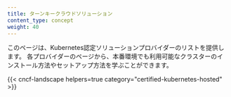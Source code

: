 ```yaml
---
title: ターンキークラウドソリューション
content_type: concept
weight: 40
---
```

<!-- overview -->

このページは、Kubernetes認定ソリューションプロバイダーのリストを提供します。
各プロバイダーのページから、本番環境でも利用可能なクラスターのインストール方法やセットアップ方法を学ぶことができます。

<!-- body -->

{{< cncf-landscape helpers=true category="certified-kubernetes-hosted" >}}
